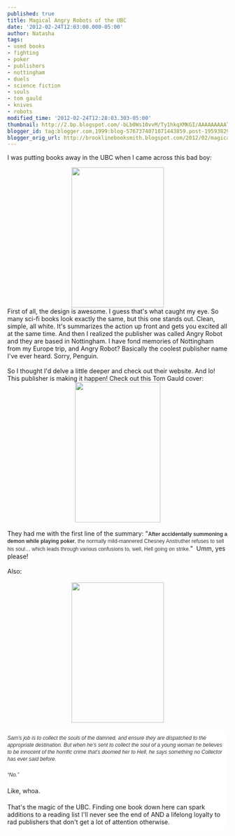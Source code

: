 ```yaml
---
published: true
title: Magical Angry Robots of the UBC
date: '2012-02-24T12:03:00.000-05:00'
author: Natasha
tags:
- used books
- fighting
- poker
- publishers
- nottingham
- duels
- science fiction
- souls
- tom gauld
- knives
- robots
modified_time: '2012-02-24T12:28:03.303-05:00'
thumbnail: http://2.bp.blogspot.com/-bLb0Ws10vvM/Ty1hkqXMKGI/AAAAAAAAATo/gPQwuHr6yWU/s72-c/edge_blackthorne.jpg
blogger_id: tag:blogger.com,1999:blog-5767374071871443859.post-1959382950681980935
blogger_orig_url: http://brooklinebooksmith.blogspot.com/2012/02/magical-angry-robots-of-ubc.html
---
```


I was putting books away in the UBC when I came across this bad boy:<br /><div class="separator" style="clear: both; text-align: center;"><a href="http://2.bp.blogspot.com/-bLb0Ws10vvM/Ty1hkqXMKGI/AAAAAAAAATo/gPQwuHr6yWU/s1600/edge_blackthorne.jpg" imageanchor="1" style="margin-left: 1em; margin-right: 1em;"><img border="0" height="320" src="http://2.bp.blogspot.com/-bLb0Ws10vvM/Ty1hkqXMKGI/AAAAAAAAATo/gPQwuHr6yWU/s320/edge_blackthorne.jpg" width="211" /></a></div><div class="separator" style="clear: both; text-align: left;">First of all, the design is awesome. I guess that's what caught my eye. So many sci-fi books look exactly the same, but this one stands out. Clean, simple, all white. It's summarizes the action up front and gets you excited all at the same time. And then I realized the publisher was called Angry Robot and they are based in Nottingham. I have fond memories of Nottingham from my Europe trip, and Angry Robot? Basically the coolest publisher name I've ever heard. Sorry, Penguin.&nbsp;</div><div class="separator" style="clear: both; text-align: left;"><br /></div><div class="" style="clear: both; text-align: left;">So I thought I'd delve a little deeper and check out their website. And lo! This publisher is making it happen! Check out this Tom Gauld cover:&nbsp;</div><div class="separator" style="clear: both; text-align: center;"><a href="http://1.bp.blogspot.com/-e7vy5vwoqpE/Ty1jWztdAzI/AAAAAAAAATw/nx0-SAmaPnM/s1600/thedamnedbusters.jpg" imageanchor="1" style="margin-left: 1em; margin-right: 1em;"><img border="0" height="320" src="http://1.bp.blogspot.com/-e7vy5vwoqpE/Ty1jWztdAzI/AAAAAAAAATw/nx0-SAmaPnM/s320/thedamnedbusters.jpg" width="195" /></a></div><div class="" style="clear: both; text-align: left;"><br /></div><div class="" style="clear: both; text-align: left;">They had me with the first line of the summary: "<strong style="background-attachment: initial; background-clip: initial; background-color: white; background-image: initial; background-origin: initial; border-bottom-width: 0px; border-color: initial; border-image: initial; border-left-width: 0px; border-right-width: 0px; border-style: initial; border-top-width: 0px; color: #333333; font-family: Verdana, Arial, Helvetica, sans-serif; font-size: 12px; line-height: 16px; margin-bottom: 0px; margin-left: 0px; margin-right: 0px; margin-top: 0px; outline-color: initial; outline-style: initial; outline-width: 0px; padding-bottom: 0px; padding-left: 0px; padding-right: 0px; padding-top: 0px; vertical-align: baseline;">After accidentally summoning a demon while playing poker</strong><span style="background-color: white; color: #333333; font-family: Verdana, Arial, Helvetica, sans-serif; font-size: 12px; line-height: 16px;">, the normally mild-mannered Chesney Anstruther refuses to sell his soul… which leads through various confusions to, well, Hell going on strike.</span>" &nbsp;Umm, yes please!</div><div class="" style="clear: both; text-align: left;"><br /></div><div class="" style="clear: both; text-align: left;">Also:&nbsp;</div><div class="" style="clear: both; text-align: left;"><br /></div><div class="separator" style="clear: both; text-align: center;"><a href="http://4.bp.blogspot.com/-9B0nKL9E7CQ/Ty1jXU6yiuI/AAAAAAAAAT4/nTDa3YfS4Lg/s1600/DeadHarvest-v1FINAL.jpg" imageanchor="1" style="margin-left: 1em; margin-right: 1em;"><img border="0" height="320" src="http://4.bp.blogspot.com/-9B0nKL9E7CQ/Ty1jXU6yiuI/AAAAAAAAAT4/nTDa3YfS4Lg/s320/DeadHarvest-v1FINAL.jpg" width="211" /></a></div><br /><div style="background-attachment: initial; background-clip: initial; background-color: white; background-image: initial; background-origin: initial; border-bottom-width: 0px; border-color: initial; border-image: initial; border-left-width: 0px; border-right-width: 0px; border-style: initial; border-top-width: 0px; color: #333333; font-family: Verdana, Arial, Helvetica, sans-serif; font-size: 12px; line-height: 16px; outline-color: initial; outline-style: initial; outline-width: 0px; padding-bottom: 10px; padding-left: 0px; padding-right: 0px; padding-top: 10px; text-align: left; vertical-align: baseline;"><i>Sam’s job is to collect the souls of the damned, and ensure they are dispatched to the appropriate destination. But when he’s sent to collect the soul of a young woman he believes to be innocent of the horrific crime that’s doomed her to Hell, he says something no Collector has ever said before.</i></div><div style="background-attachment: initial; background-clip: initial; background-color: white; background-image: initial; background-origin: initial; border-bottom-width: 0px; border-color: initial; border-image: initial; border-left-width: 0px; border-right-width: 0px; border-style: initial; border-top-width: 0px; color: #333333; font-family: Verdana, Arial, Helvetica, sans-serif; font-size: 12px; line-height: 16px; outline-color: initial; outline-style: initial; outline-width: 0px; padding-bottom: 10px; padding-left: 0px; padding-right: 0px; padding-top: 10px; text-align: left; vertical-align: baseline;"><i>“No.”</i></div><div style="background-attachment: initial; background-clip: initial; background-color: white; background-image: initial; background-origin: initial; border-bottom-width: 0px; border-color: initial; border-image: initial; border-left-width: 0px; border-right-width: 0px; border-style: initial; border-top-width: 0px; outline-color: initial; outline-style: initial; outline-width: 0px; padding-bottom: 10px; padding-left: 0px; padding-right: 0px; padding-top: 10px; text-align: left; vertical-align: baseline;">Like, whoa.&nbsp;</div><div style="background-attachment: initial; background-clip: initial; background-color: white; background-image: initial; background-origin: initial; border-bottom-width: 0px; border-color: initial; border-image: initial; border-left-width: 0px; border-right-width: 0px; border-style: initial; border-top-width: 0px; outline-color: initial; outline-style: initial; outline-width: 0px; padding-bottom: 10px; padding-left: 0px; padding-right: 0px; padding-top: 10px; text-align: left; vertical-align: baseline;">That's the magic of the UBC. Finding one book down here can spark additions to a reading list I'll never see the end of AND a lifelong loyalty to rad publishers that don't get a lot of attention otherwise.</div>